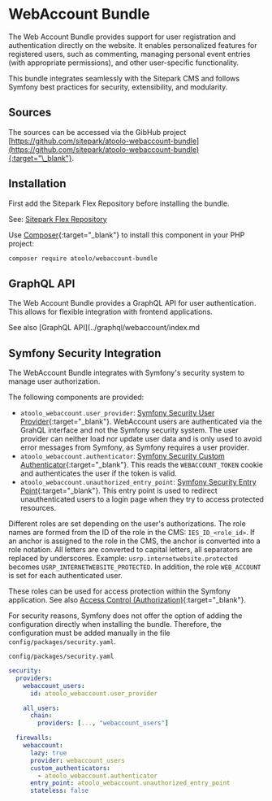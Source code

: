 # WebAccount Bundle

The Web Account Bundle provides support for user registration and authentication directly on the website. It enables personalized features for registered users, such as commenting, managing personal event entries (with appropriate permissions), and other user-specific functionality.

This bundle integrates seamlessly with the Sitepark CMS and follows Symfony best practices for security, extensibility, and modularity.

## Sources

The sources can be accessed via the GibHub project [https://github.com/sitepark/atoolo-webaccount-bundle](https://github.com/sitepark/atoolo-webaccount-bundle){:target="\_blank"}.

## Installation

First add the Sitepark Flex Repository before installing the bundle.

See: [Sitepark Flex Repository](../symfony-flex-integration.md#sitepark-flex-repository)

Use [Composer](https://getcomposer.org/){:target="\_blank"} to install this component in your PHP project:

```sh
composer require atoolo/webaccount-bundle
```

## GraphQL API

The Web Account Bundle provides a GraphQL API for user authentication. This allows for flexible integration with frontend applications.

See also [GraphQL API](../graphql/webaccount/index.md

## Symfony Security Integration

The WebAccount Bundle integrates with Symfony's security system to manage user authorization.

The following components are provided:

- `atoolo_webaccount.user_provider`: [Symfony Security User Provider](https://symfony.com/doc/current/security/user_providers.html){:target="\_blank"}. WebAccount users are authenticated via the GrahQL interface and not the Symfony security system. The user provider can neither load nor update user data and is only used to avoid error messages from Symfony, as Symfony requires a user provider.
- `atoolo_webaccount.authenticator`: [Symfony Security Custom Authenticator](https://symfony.com/doc/current/security/custom_authenticator.html){:target="\_blank"}. This reads the `WEBACCOUNT_TOKEN` cookie and authenticates the user if the token is valid.
- `atoolo_webaccount.unauthorized_entry_point`: [Symfony Security Entry Point](https://symfony.com/doc/current/security/entry_point.html){:target="\_blank"}. This entry point is used to redirect unauthenticated users to a login page when they try to access protected resources.

Different roles are set depending on the user's authorizations. The role names are formed from the ID of the role in the CMS: `IES_ID_<role_id>`. If an anchor is assigned to the role in the CMS, the anchor is converted into a role notation. All letters are converted to capital letters, all separators are replaced by underscores. Example: `usrp.internetwebsite.protected` becomes `USRP_INTERNETWEBSITE_PROTECTED`. In addition, the role `WEB_ACCOUNT` is set for each authenticated user.

These roles can be used for access protection within the Symfony application. See also [Access Control (Authorization)](https://symfony.com/doc/current/security.html#access-control-authorization){:target="\_blank"}.

For security reasons, Symfony does not offer the option of adding the configuration directly when installing the bundle. Therefore, the configuration must be added manually in the file `config/packages/security.yaml`.

`config/packages/security.yaml`

```yaml
security:
  providers:
    webaccount_users:
      id: atoolo_webaccount.user_provider

    all_users:
      chain:
        providers: [..., "webaccount_users"]

  firewalls:
    webaccount:
      lazy: true
      provider: webaccount_users
      custom_authenticators:
        - atoolo_webaccount.authenticator
      entry_point: atoolo_webaccount.unauthorized_entry_point
      stateless: false
```

